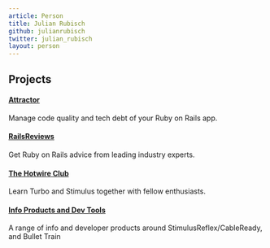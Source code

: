 ```yaml
---
article: Person
title: Julian Rubisch
github: julianrubisch
twitter: julian_rubisch
layout: person
---
```


## Projects

#### [Attractor](https://useattr.actor)
Manage code quality and tech debt of your Ruby on Rails app.

#### [RailsReviews](https://www.railsreviews.com/)
Get Ruby on Rails advice from leading industry experts.

#### [The Hotwire Club](https://hotwire.club/)
Learn Turbo and Stimulus together with fellow enthusiasts.

#### [Info Products and Dev Tools](https://store.minthesize.com/)
A range of info and developer products around StimulusReflex/CableReady, and Bullet Train
